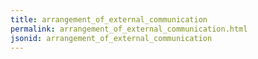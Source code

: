 ```yaml
---
title: arrangement_of_external_communication
permalink: arrangement_of_external_communication.html
jsonid: arrangement_of_external_communication
---
```

